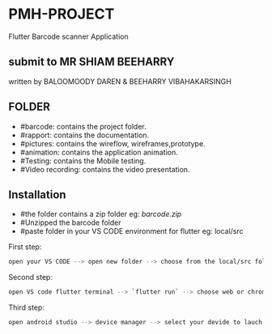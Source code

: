 # PMH-PROJECT
Flutter Barcode scanner Application 

## submit to MR SHIAM BEEHARRY
written by BALOOMOODY DAREN & BEEHARRY VIBAHAKARSINGH

## FOLDER

- #barcode: contains the project folder.
- #rapport: contains the documentation.
- #pictures: contains the wireflow, wireframes,prototype.
- #animation: contains the application animation.
- #Testing: contains the Mobile testing.
- #Video recording: contains the video presentation.





## Installation
 - #the folder contains a zip folder eg: *barcode.zip* 
 - #Unzipped the barcode folder 
- #paste folder in your VS CODE environment for flutter eg: local/src

First step:
```sh
open your VS CODE --> open new folder --> choose from the local/src folders
```

Second step:

```sh
open VS code flutter terminal --> `flutter run` --> choose web or chrome to emulate 
```

Third step:

```sh
open android studio --> device manager --> select your devide to lauch --> minimize your screen --> back to VS code to run folder
```


